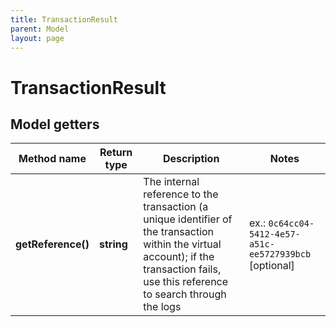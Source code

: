 ```yaml
---
title: TransactionResult
parent: Model
layout: page
---
```


# TransactionResult

## Model getters

Method name | Return type | Description | Notes
------------ | ------------- | ------------- | -------------
**getReference()** | **string** | The internal reference to the transaction (a unique identifier of the transaction within the virtual account); if the transaction fails, use this reference to search through the logs | ex.: `0c64cc04-5412-4e57-a51c-ee5727939bcb` [optional]

